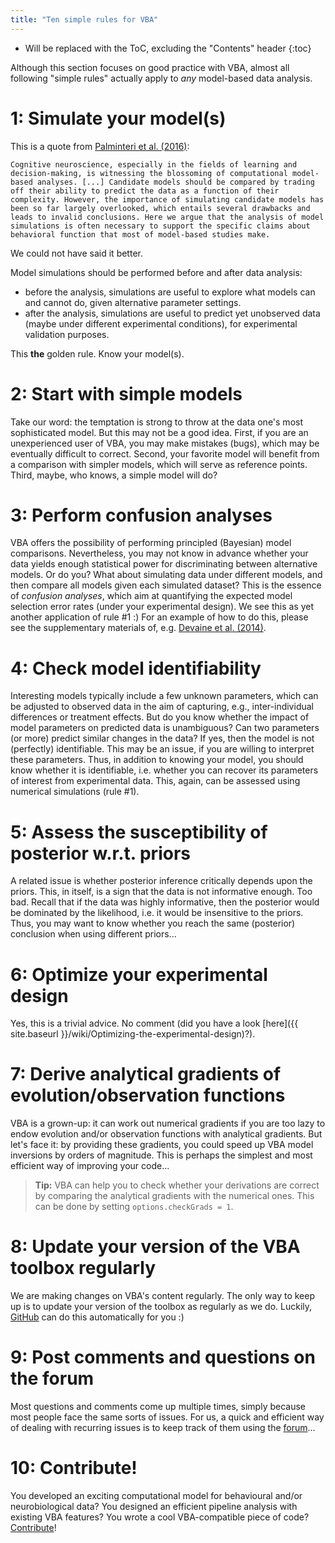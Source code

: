 ```yaml
---
title: "Ten simple rules for VBA"
---
```

* Will be replaced with the ToC, excluding the "Contents" header
{:toc}

Although this section focuses on good practice with VBA, almost all following "simple rules" actually apply to *any* model-based data analysis. 

# 1: Simulate your model(s)

This is a quote from [Palminteri et al. (2016)](http://www.biorxiv.org/content/early/2016/10/07/079798):

```
Cognitive neuroscience, especially in the fields of learning and decision-making, is witnessing the blossoming of computational model-based analyses. [...] Candidate models should be compared by trading off their ability to predict the data as a function of their complexity. However, the importance of simulating candidate models has been so far largely overlooked, which entails several drawbacks and leads to invalid conclusions. Here we argue that the analysis of model simulations is often necessary to support the specific claims about behavioral function that most of model-based studies make.

```

We could not have said it better.

Model simulations should be performed before and after data analysis:

- before the analysis, simulations are useful to explore what models can and cannot do, given alternative parameter settings.
- after the analysis, simulations are useful to predict yet unobserved data (maybe under different experimental conditions), for experimental validation purposes.

This **the** golden rule. Know your model(s).


# 2: Start with simple models

Take our word: the temptation is strong to throw at the data one's most sophisticated model. But this may not be a good idea. First, if you are an unexperienced user of VBA, you may make mistakes (bugs), which may be eventually difficult to correct. Second, your favorite model will benefit from a comparison with simpler models, which will serve as reference points. Third, maybe, who knows, a simple model will do?


# 3: Perform confusion analyses

VBA offers the possibility of performing principled (Bayesian) model comparisons. Nevertheless, you may not know in advance whether your data yields enough statistical power for discriminating between alternative models. Or do you? What about simulating data under different models, and then compare all models given each simulated dataset? This is the essence of *confusion analyses*, which aim at quantifying the expected model selection error rates (under your experimental design). We see this as yet another application of rule #1 :) For an example of how to do this, please see the supplementary materials of, e.g. [Devaine et al. (2014)](http://journals.plos.org/ploscompbiol/article?id=10.1371/journal.pcbi.1003992).



# 4: Check model identifiability

Interesting models typically include a few unknown parameters, which can be adjusted to observed data in the aim of capturing, e.g., inter-individual differences or treatment effects. But do you know whether the impact of model parameters on predicted data is unambiguous? Can two parameters (or more) predict similar changes in the data? If yes, then the model is not (perfectly) identifiable. This may be an issue, if you are willing to interpret these parameters. Thus, in addition to knowing your model, you should know whether it is identifiable, i.e. whether you can recover its parameters of interest from experimental data. This, again, can be assessed using numerical simulations (rule #1).



# 5: Assess the susceptibility of posterior w.r.t. priors

A related issue is whether posterior inference critically depends upon the priors. This, in itself, is a sign that the data is not informative enough. Too bad. Recall that if the data was highly informative, then the posterior would be dominated by the likelihood, i.e. it would be insensitive to the priors. Thus, you may want to know whether you reach the same (posterior) conclusion when using different priors...



# 6: Optimize your experimental design

Yes, this is a trivial advice. No comment (did you have a look [here]({{ site.baseurl }}/wiki/Optimizing-the-experimental-design)?).


# 7: Derive analytical gradients of evolution/observation functions

VBA is a grown-up: it can work out numerical gradients if you are too lazy to endow evolution and/or observation functions with analytical gradients. But let's face it: by providing these gradients, you could speed up VBA model inversions by orders of magnitude. This is perhaps the simplest and most efficient way of improving your code...

> **Tip:** VBA can help you to check whether your derivations are correct by comparing the analytical gradients with the numerical ones. This can be done by setting `options.checkGrads = 1`.



# 8: Update your version of the VBA toolbox regularly

We are making changes on VBA's content regularly. The only way to keep up is to update your version of the toolbox as regularly as we do. Luckily, [GitHub](https://github.com/MBB-team/VBA-toolbox) can do this automatically for you :)



# 9: Post comments and questions on the forum

Most questions and comments come up multiple times, simply because most people face the same sorts of issues. For us, a quick and efficient way of dealing with recurring issues is to keep track of them using the [forum](http://mbb-team.github.io/VBA-toolbox/forum/)...


# 10: Contribute!

You developed an exciting computational model for behavioural and/or neurobiological data? You designed an efficient pipeline analysis with existing VBA features? You wrote a cool VBA-compatible piece of code? [Contribute](http://mbb-team.github.io/VBA-toolbox/about/)!
